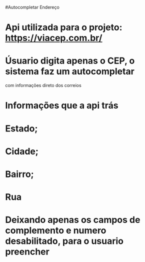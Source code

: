 #Autocompletar Endereço

# Api utilizada para o projeto: https://viacep.com.br/

# Úsuario digita apenas o CEP, o sistema faz um autocompletar
com informações direto dos correios

# Informações que a api trás

# Estado;
# Cidade;
# Bairro;
# Rua

# Deixando apenas os campos de complemento e numero desabilitado, para o usuario preencher
